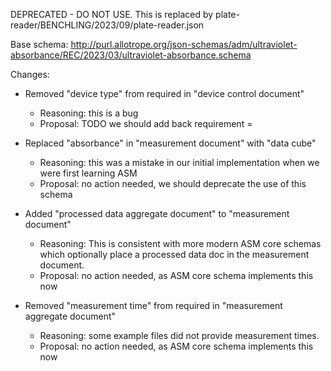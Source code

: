 DEPRECATED - DO NOT USE. This is replaced by plate-reader/BENCHLING/2023/09/plate-reader.json

Base schema: http://purl.allotrope.org/json-schemas/adm/ultraviolet-absorbance/REC/2023/03/ultraviolet-absorbance.schema

Changes:

* Removed "device type" from required in "device control document"
  * Reasoning: this is a bug
  * Proposal: TODO we should add back requirement
=
* Replaced "absorbance" in "measurement document" with "data cube"
  * Reasoning: this was a mistake in our initial implementation when we were first learning ASM
  * Proposal: no action needed, we should deprecate the use of this schema

* Added "processed data aggregate document" to "measurement document"
  * Reasoning: This is consistent with more modern ASM core schemas which optionally place a processed data doc in the measurement document.
  * Proposal: no action needed, as ASM core schema implements this now

* Removed "measurement time" from required in "measurement aggregate document"
  * Reasoning: some example files did not provide measurement times.
  * Proposal: no action needed, as ASM core schema implements this now
